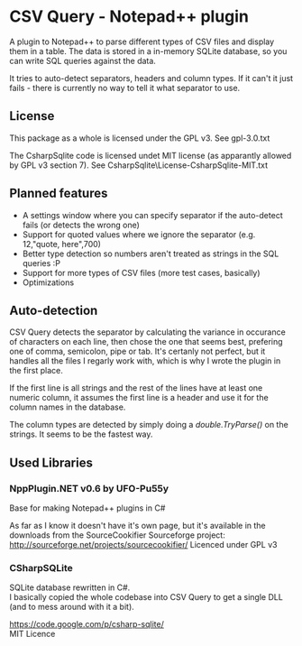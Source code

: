 CSV Query - Notepad++ plugin
============================

A plugin to Notepad++ to parse different types of CSV files and display them in a table.
The data is stored in a in-memory SQLite database, so you can write SQL queries against the data.

It tries to auto-detect separators, headers and column types. If it can't it just fails - there is currently no way to tell it what separator to use.

License
-------
This package as a whole is licensed under the GPL v3. See gpl-3.0.txt

The CsharpSqlite code is licensed undet MIT license (as apparantly allowed by GPL v3 section 7). See CsharpSqlite\License-CsharpSqlite-MIT.txt


Planned features
----------------

* A settings window where you can specify separator if the auto-detect fails (or detects the wrong one)
* Support for quoted values where we ignore the separator (e.g. 12,"quote, here",700)
* Better type detection so numbers aren't treated as strings in the SQL queries :P
* Support for more types of CSV files (more test cases, basically)
* Optimizations

Auto-detection
--------------

CSV Query detects the separator by calculating the variance in occurance of characters on each line, then chose the one that seems best, prefering one of comma, semicolon, pipe or tab. It's certanly not perfect, but it handles all the files I regarly work with, which is why I wrote the plugin in the first place.

If the first line is all strings and the rest of the lines have at least one numeric column, it assumes the first line is a header and use it for the column names in the database.

The column types are detected by simply doing a *double.TryParse()* on the strings. It seems to be the fastest way.

Used Libraries
--------------

### NppPlugin.NET v0.6 by UFO-Pu55y

Base for making Notepad++ plugins in C#

As far as I know it doesn't have it's own page, but it's available in the downloads from the SourceCookifier Sourceforge project:
http://sourceforge.net/projects/sourcecookifier/
Licenced under GPL v3


### CSharpSQLite

SQLite database rewritten in C#.  
I basically copied the whole codebase into CSV Query to get a single DLL (and to mess around with it a bit).

https://code.google.com/p/csharp-sqlite/  
MIT Licence